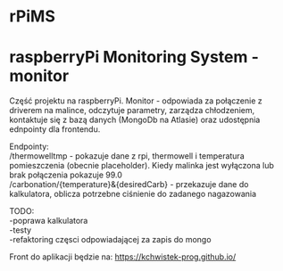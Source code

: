 # rPiMS
# raspberryPi Monitoring System - monitor
Część projektu na raspberryPi. Monitor - odpowiada za połączenie z driverem na malince, odczytuje parametry, zarządza chłodzeniem, kontaktuje się z bazą danych (MongoDb na Atlasie) oraz udostępnia ednpointy dla frontendu.

Endpointy:<br>
/thermowelltmp - pokazuje dane z rpi, thermowell i temperatura pomieszczenia (obecnie placeholder). Kiedy malinka jest wyłączona lub brak połączenia pokazuje 99.0<br>
/carbonation/{temperature}&{desiredCarb} - przekazuje dane do kalkulatora, oblicza potrzebne ciśnienie do zadanego nagazowania

TODO:<br>
-poprawa kalkulatora<br>
-testy<br>
-refaktoring częsci odpowiadającej za zapis do mongo

Front do aplikacji będzie na: https://kchwistek-prog.github.io/
